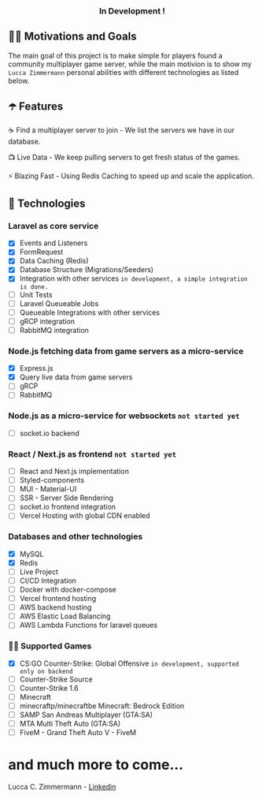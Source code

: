 <!-- tag line -->
<h3 align='center'> In Development ! </h3>


## 🙌🏼 Motivations and Goals

The main goal of this project is to make simple for players found a community multiplayer game server, while the main motivion is to show my `Lucca Zimmermann` personal abilities with different technologies as listed below.

## ☂️️ Features

☕ Find a multiplayer server to join - We list the servers we have in our database.

📺 Live Data - We keep pulling servers to get fresh status of the games.

⚡ Blazing Fast - Using Redis Caching to speed up and scale the application.


## 🦾 Technologies

### Laravel as core service
- [x] Events and Listeners
- [x] FormRequest
- [x] Data Caching (Redis)
- [x] Database Structure (Migrations/Seeders)
- [x] Integration with other services `in development, a simple integration is done.`
- [ ] Unit Tests 
- [ ] Laravel Queueable Jobs
- [ ] Queueable Integrations with other services
- [ ] gRCP integration
- [ ] RabbitMQ integration

### Node.js fetching data from game servers as a micro-service
- [x] Express.js
- [x] Query live data from game servers
- [ ] gRCP
- [ ] RabbitMQ

### Node.js as a micro-service for websockets `not started yet`
- [ ] socket.io backend

### React / Next.js as frontend `not started yet`
- [ ] React and Next.js implementation
- [ ] Styled-components
- [ ] MUI - Material-UI
- [ ] SSR - Server Side Rendering
- [ ] socket.io frontend integration
- [ ] Vercel Hosting with global CDN enabled

### Databases and other technologies
- [x] MySQL
- [x] Redis
- [ ] Live Project
- [ ] CI/CD Integration
- [ ] Docker with docker-compose
- [ ] Vercel frontend hosting
- [ ] AWS backend hosting
- [ ] AWS Elastic Load Balancing
- [ ] AWS Lambda Functions for laravel queues

### 🤹🏽 Supported Games
- [x] CS:GO Counter-Strike: Global Offensive `in development, supported only on backend`
- [ ] Counter-Strike Source
- [ ] Counter-Strike 1.6
- [ ] Minecraft
- [ ] minecraftp/minecraftbe Minecraft: Bedrock Edition
- [ ] SAMP San Andreas Multiplayer (GTA:SA)
- [ ] MTA Multi Theft Auto (GTA:SA)
- [ ] FiveM - Grand Theft Auto V - FiveM

# and much more to come...
Lucca C. Zimmermann - [Linkedin](https://www.linkedin.com/in/lucca-zimmermann/)
